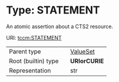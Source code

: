 
# Type: STATEMENT


An atomic assertion about a CTS2 resource.

URI: [tccm:STATEMENT](https://hotecosystem.org/tccm/STATEMENT)

|  |  |  |
| --- | --- | --- |
| Parent type | | [ValueSet](types/ValueSet.md) |
| Root (builtin) type | | **URIorCURIE** |
| Representation | | str |
